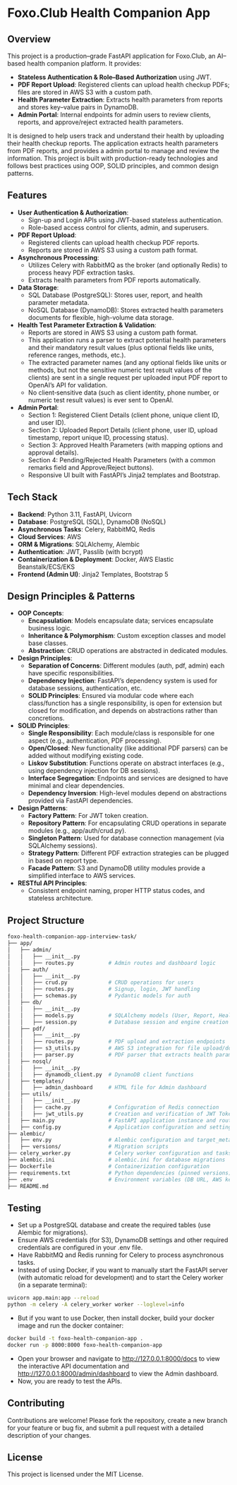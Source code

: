 # Foxo.Club Health Companion App

## Overview
This project is a production–grade FastAPI application for Foxo.Club, an AI–based health companion platform. It provides:
- **Stateless Authentication & Role–Based Authorization** using JWT.
- **PDF Report Upload**: Registered clients can upload health checkup PDFs; files are stored in AWS S3 with a custom path.
- **Health Parameter Extraction**: Extracts health parameters from reports and stores key–value pairs in DynamoDB.
- **Admin Portal**: Internal endpoints for admin users to review clients, reports, and approve/reject extracted health parameters.

It is designed to help users track and understand their health by uploading their health checkup reports. The application extracts health parameters from PDF reports, and provides a admin portal to manage and review the information. This project is built with production-ready technologies and follows best practices using OOP, SOLID principles, and common design patterns.

## Features
- **User Authentication & Authorization**:  
  - Sign-up and Login APIs using JWT-based stateless authentication.
  - Role-based access control for clients, admin, and superusers.
- **PDF Report Upload**:  
  - Registered clients can upload health checkup PDF reports.
  - Reports are stored in AWS S3 using a custom path format.
- **Asynchronous Processing**:  
  - Utilizes Celery with RabbitMQ as the broker (and optionally Redis) to process heavy PDF extraction tasks.
  - Extracts health parameters from PDF reports automatically.
- **Data Storage**:  
  - SQL Database (PostgreSQL): Stores user, report, and health parameter metadata.
  - NoSQL Database (DynamoDB): Stores extracted health parameters documents for flexible, high-volume data storage.
- **Health Test Parameter Extraction & Validation**:
  - Reports are stored in AWS S3 using a custom path format.
  - This application runs a parser to extract potential health parameters and their mandatory result values (plus optional fields like units, reference ranges, methods, etc.).
  - The extracted parameter names (and any optional fields like units or methods, but not the sensitive numeric test result values of the clients) are sent in a single request per uploaded input PDF report to OpenAI’s API for validation.
  - No client‐sensitive data (such as client identity, phone number, or numeric test result values) is ever sent to OpenAI.
- **Admin Portal**:  
  - Section 1: Registered Client Details (client phone, unique client ID, and user ID).
  - Section 2: Uploaded Report Details (client phone, user ID, upload timestamp, report unique ID, processing status).
  - Section 3: Approved Health Parameters (with mapping options and approval details).
  - Section 4: Pending/Rejected Health Parameters (with a common remarks field and Approve/Reject buttons).
  - Responsive UI built with FastAPI’s Jinja2 templates and Bootstrap.

## Tech Stack
  - **Backend**: Python 3.11, FastAPI, Uvicorn
  - **Database**: PostgreSQL (SQL), DynamoDB (NoSQL)
  - **Asynchronous Tasks**: Celery, RabbitMQ, Redis
  - **Cloud Services**: AWS
  - **ORM & Migrations**: SQLAlchemy, Alembic
  - **Authentication**: JWT, Passlib (with bcrypt)
  - **Containerization & Deployment**: Docker, AWS Elastic Beanstalk/ECS/EKS
  - **Frontend (Admin UI)**: Jinja2 Templates, Bootstrap 5

## Design Principles & Patterns
- **OOP Concepts**:
  - **Encapsulation**: Models encapsulate data; services encapsulate business logic.
  - **Inheritance & Polymorphism**: Custom exception classes and model base classes.
  - **Abstraction**: CRUD operations are abstracted in dedicated modules.
- **Design Principles**:  
  - **Separation of Concerns**: Different modules (auth, pdf, admin) each have specific responsibilities.
  - **Dependency Injection**: FastAPI’s dependency system is used for database sessions, authentication, etc.
  - **SOLID Principles**: Ensured via modular code where each class/function has a single responsibility, is open for extension but closed for modification, and depends on abstractions rather than concretions.
- **SOLID Principles**:
  - **Single Responsibility**: Each module/class is responsible for one aspect (e.g., authentication, PDF processing).
  - **Open/Closed**: New functionality (like additional PDF parsers) can be added without modifying existing code.
  - **Liskov Substitution**: Functions operate on abstract interfaces (e.g., using dependency injection for DB sessions).
  - **Interface Segregation**: Endpoints and services are designed to have minimal and clear dependencies.
  - **Dependency Inversion**: High-level modules depend on abstractions provided via FastAPI dependencies.
- **Design Patterns**:  
  - **Factory Pattern**: For JWT token creation.
  - **Repository Pattern**: For encapsulating CRUD operations in separate modules (e.g., app/auth/crud.py).
  - **Singleton Pattern**: Used for database connection management (via SQLAlchemy sessions).
  - **Strategy Pattern**: Different PDF extraction strategies can be plugged in based on report type.
  - **Facade Pattern**: S3 and DynamoDB utility modules provide a simplified interface to AWS services.
- **RESTful API Principles**:  
  - Consistent endpoint naming, proper HTTP status codes, and stateless architecture.

## Project Structure
```bash
foxo-health-companion-app-interview-task/
├── app/
│   ├── admin/
│   │   ├── __init__.py
│   │   ├── routes.py           # Admin routes and dashboard logic
│   ├── auth/
│   │   ├── __init__.py
│   │   ├── crud.py             # CRUD operations for users
│   │   ├── routes.py           # Signup, login, JWT handling
│   │   ├── schemas.py          # Pydantic models for auth
│   ├── db/
│   │   ├── __init__.py
│   │   ├── models.py           # SQLAlchemy models (User, Report, HealthParameter, etc.)
│   │   ├── session.py          # Database session and engine creation
│   ├── pdf/
│   │   ├── __init__.py
│   │   ├── routes.py           # PDF upload and extraction endpoints
│   │   ├── s3_utils.py         # AWS S3 integration for file upload/download
│   │   ├── parser.py           # PDF parser that extracts health parameters
│   ├── nosql/
│   │   ├── __init__.py
│   │   ├── dynamodb_client.py  # DynamoDB client functions
│   ├── templates/
│   │   ├── admin_dashboard     # HTML file for Admin dashboard
│   ├── utils/
│   │   ├── __init__.py
│   │   ├── cache.py            # Configuration of Redis connection
│   │   ├── jwt_utils.py        # Creation and verification of JWT Token
│   ├── main.py                 # FastAPI application instance and route inclusions
│   ├── config.py               # Application configuration and settings
├── alembic/
│   ├── env.py                  # Alembic configuration and target_metadata
│   ├── versions/               # Migration scripts
├── celery_worker.py            # Celery worker configuration and tasks
├── alembic.ini                 # alembic.ini for database migrations
├── Dockerfile                  # Containerization configuration
├── requirements.txt            # Python dependencies (pinned versions)
├── .env                        # Environment variables (DB URL, AWS keys, etc.)
├── README.md
```

## Testing
- Set up a PostgreSQL database and create the required tables (use Alembic for migrations).
- Ensure AWS credentials (for S3), DynamoDB settings and other required credentials are configured in your .env file.
- Have RabbitMQ and Redis running for Celery to process asynchronous tasks.
- Instead of using Docker, if you want to manually start the FastAPI server (with automatic reload for development) and to start the Celery worker (in a separate terminal):
```bash
uvicorn app.main:app --reload
python -m celery -A celery_worker worker --loglevel=info
```
- But if you want to use Docker, then install docker, build your docker image and run the docker container:
```bash
docker build -t foxo-health-companion-app .
docker run -p 8000:8000 foxo-health-companion-app
```
- Open your browser and navigate to http://127.0.0.1:8000/docs to view the interactive API documentation and http://127.0.0.1:8000/admin/dashboard to view the Admin dashboard.
- Now, you are ready to test the APIs.

## Contributing
  Contributions are welcome! Please fork the repository, create a new branch for your feature or bug fix, and submit a pull request with a detailed description of your changes.

## License
  This project is licensed under the MIT License.
